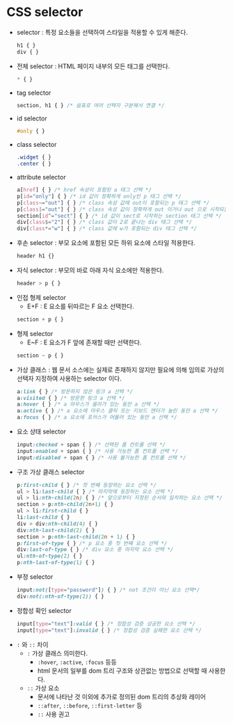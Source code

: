 # CSS selector

- selector : 특정 요소들을 선택하여 스타일을 적용할 수 있게 해준다.    
    ```css
    h1 { }
    div { }
    ```
- 전체 selector : HTML 페이지 내부의 모든 태그를 선택한다.    
    ```css
    * { }
    ```
- tag selector
    ```css
    section, h1 { } /* 쉼표로 여러 선택자 구분해서 연결 */
    ```
- id selector
    ```css
    #only { }
    ```
- class selector
    ```css
    .widget { }
    .center { }
    ```
- attribute selector
    ```css
    a[href] { } /* href 속성이 포함된 a 태그 선택 */
    p[id="only"] { } /* id 값이 정확하게 only인 p 태그 선택 */
    p[class~="out"] { } /* class 속성 값에 out이 포함되는 p 태그 선택 */ 
    p[class|="out"] { } /* class 속성 값이 정확하게 out 이거나 out 으로 시작되는 p 태그 선택 */ 
    section[id^="sect"] { } /* id 값이 sect로 시작하는 section 태그 선택 */
    div[class$="2"] { } /* class 값이 2로 끝나는 div 태그 선택 */
    div[class*="w"] { } /* class 값에 w가 포함되는 div 태그 선택 */
    ```
- 후손 selector : 부모 요소에 포함된 모든 하위 요소에 스타일 적용한다.
    ```css
    header h1 {}
    ```
- 자식 selector : 부모의 바로 아래 자식 요소에만 적용한다.
    ```css
    header > p { }
    ```
- 인접 형제 selector
    - E+F : E 요소를 뒤따르는 F 요소 선택한다.
    ```css
    section + p { }
    ```
- 형제 selector
    - E~F : E 요소가 F 앞에 존재할 때만 선택한다.
    ```css
    section ~ p { }
    ```
- 가상 클래스 : 웹 문서 소스에는 실제로 존재하지 않지만 필요에 의해 임의로 가상의 선택자 지정하여 사용하는 selector 이다.
    ```css
    a:link { } /* 방문하지 않은 링크 a 선택 */
    a:visited { } /* 방문한 링크 a 선택 */
    a:hover { } /* a 마우스가 올라가 있는 동안 a 선택 */
    a:active { } /* a 요소에 마우스 클릭 또는 키보드 엔터가 눌린 동안 a 선택 */
    a:focus { } /* a 요소에 포커스가 머물러 있는 동안 a 선택 */
    ```
- 요소 상태 selector
    ```css
    input:checked + span { } /* 선택된 폼 컨트롤 선택 */
    input:enabled + span { } /* 사용 가능한 폼 컨트롤 선택 */
    input:disabled + span { } /* 사용 불가능한 폼 컨트롤 선택 */ 
    ```
- 구조 가상 클래스 selector 
    ```css
    p:first-child { } /* 첫 번째 등장하는 요소 선택 */
    ul > li:last-child { } /* 마지막에 등장하는 요소 선택 */ 
    ul > li:nth-child(2n) { } /* 앞으로부터 지정된 순서와 일치하는 요소 선택 */
    section > p:nth-child(2n+1) { }
    ul > li:first-child { }
    li:last-child { }
    div > div:nth-child(4) { }
    div:nth-last-child(2) { }
    section > p:nth-last-child(2n + 1) { }
    p:first-of-type { } /* p 요소 중 첫 번째 요소 선택 */
    div:last-of-type { } /* div 요소 중 마지막 요소 선택 */
    ul:nth-of-type(2) { }
    p:nth-last-of-type(1) { }
    ```
- 부정 selector
    ```css
    input:not([type="password"]) { } /* not 조건이 아닌 요소 선택*/
    div:not(:nth-of-type(2)) { } 
    ```
- 정합성 확인 selector
    ```css
    input[type="text"]:valid { } /* 정합성 검증 성공한 요소 선택 */
    input[type="text"]:invalid { } /* 정합성 검증 실패한 요소 선택 */
    ```
- `:` 와 `::` 차이
    - `:` 가상 클래스 의미한다.
        - `:hover`, `:active`, `:focus` 등등
        - html 문서의 일부를 dom 트리 구조와 상관없는 방법으로 선택할 때 사용한다.
    - `::` 가상 요소
        - 문서에 나타난 것 이외에 추가로 정의된 dom 트리의 추상화 레이어
        - `::after`, `::before`, `::first-letter` 등
        - `::` 사용 권고